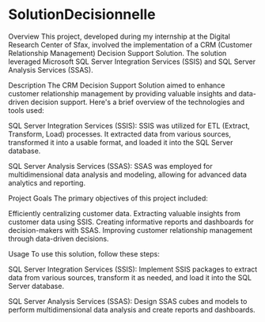 # SolutionDecisionnelle
Overview
This project, developed during my internship at the Digital Research Center of Sfax, involved the implementation of a CRM (Customer Relationship Management) Decision Support Solution. The solution leveraged Microsoft SQL Server Integration Services (SSIS) and SQL Server Analysis Services (SSAS).

Description
The CRM Decision Support Solution aimed to enhance customer relationship management by providing valuable insights and data-driven decision support. Here's a brief overview of the technologies and tools used:

SQL Server Integration Services (SSIS): SSIS was utilized for ETL (Extract, Transform, Load) processes. It extracted data from various sources, transformed it into a usable format, and loaded it into the SQL Server database.

SQL Server Analysis Services (SSAS): SSAS was employed for multidimensional data analysis and modeling, allowing for advanced data analytics and reporting.

Project Goals
The primary objectives of this project included:

Efficiently centralizing customer data.
Extracting valuable insights from customer data using SSIS.
Creating informative reports and dashboards for decision-makers with SSAS.
Improving customer relationship management through data-driven decisions.

Usage
To use this solution, follow these steps:

SQL Server Integration Services (SSIS): Implement SSIS packages to extract data from various sources, transform it as needed, and load it into the SQL Server database.

SQL Server Analysis Services (SSAS): Design SSAS cubes and models to perform multidimensional data analysis and create reports and dashboards.

